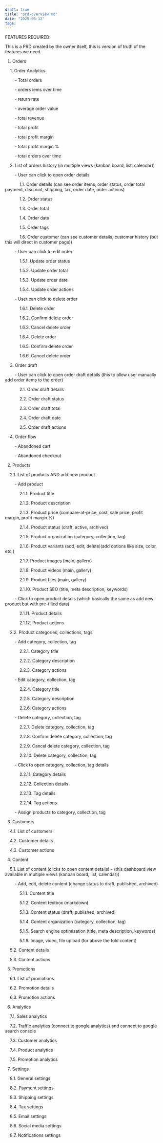 ```yaml
---
draft: true
title: "prd-overview.md"
date: "2025-03-12"
tags: 
---
```

FEATURES REQUIRED:

  

This is a PRD created by the owner itself, this is version of truth of the features we need.

  

1. Orders

    1. Order Analytics

        - Total orders

        - orders iems over time

        - return rate

        - average order value

        - total revenue

        - total profit

        - total profit margin

        - total profit margin %

        - total orders over time

    2. List of orders history (in multiple views (kanban board, list, calendar))

        - User can click to open order details

            1.1. Order details (can see order items, order status, order total payment, discount, shipping, tax, order date, order actions)  

            1.2. Order status

            1.3. Order total

            1.4. Order date

            1.5. Order tags

            1.6. Order customer (can see customer details, customer history (but this will direct in customer page))

        - User can click to edit order

            1.5.1. Update order status

            1.5.2. Update order total

            1.5.3. Update order date

            1.5.4. Update order actions

        - User can click to delete order

            1.6.1. Delete order

            1.6.2. Confirm delete order

            1.6.3. Cancel delete order

            1.6.4. Delete order

            1.6.5. Confirm delete order

            1.6.6. Cancel delete order

    3. Order draft

        - User can click to open order draft details (this to allow user manually add order items to the order)

            2.1. Order draft details

            2.2. Order draft status

            2.3. Order draft total

            2.4. Order draft date

            2.5. Order draft actions

    4. Order flow

        - Abandoned cart

        - Abandoned checkout

2. Products

    2.1. List of products AND add new product

        - Add product

            2.1.1. Product title

            2.1.2. Product description

            2.1.3. Product price (compare-at-price, cost, sale price, profit margin, profit margin %)

            2.1.4. Product status (draft, active, archived)

            2.1.5. Product organization (category, collection, tag)

            2.1.6. Product variants (add, edit, delete)(add options like size, color, etc.)

            2.1.7. Product images (main, gallery)

            2.1.8. Product videos (main, gallery)

            2.1.9. Product files (main, gallery)

            2.1.10. Product SEO (title, meta description, keywords)

        - Click to open product details (which basically the same as add new product but with pre-filled data)

            2.1.11. Product details

            2.1.12. Product actions

    2.2. Product categories, collections, tags

        - Add category, collection, tag

            2.2.1. Category title

            2.2.2. Category description

            2.2.3. Category actions

        - Edit category, collection, tag

            2.2.4. Category title

            2.2.5. Category description

            2.2.6. Category actions

        - Delete category, collection, tag

            2.2.7. Delete category, collection, tag

            2.2.8. Confirm delete category, collection, tag

            2.2.9. Cancel delete category, collection, tag

            2.2.10. Delete category, collection, tag

        - Click to open category, collection, tag details

            2.2.11. Category details

            2.2.12. Collection details

            2.2.13. Tag details

            2.2.14. Tag actions

        - Assign products to category, collection, tag

3. Customers

    4.1. List of customers

    4.2. Customer details

    4.3. Customer actions

4. Content

    5.1. List of content (clicks to open content details) - (this dashboard view available in multiple views (kanban board, list, calendar))

        - Add, edit, delete content (change status to draft, published, archived)

            5.1.1. Content title

            5.1.2. Content textbox (markdown)

            5.1.3. Content status (draft, published, archived)

            5.1.4. Content organization (category, collection, tag)

            5.1.5. Search engine optimization (title, meta description, keywords)

            5.1.6. Image, video, file upload (for above the fold content)

    5.2. Content details

    5.3. Content actions

5. Promotions

    6.1. List of promotions

    6.2. Promotion details

    6.3. Promotion actions

6. Analytics

    7.1. Sales analytics

    7.2. Traffic analytics (connect to google analytics) and connect to google search console

    7.3. Customer analytics

    7.4. Product analytics

    7.5. Promotion analytics

7. Settings

    8.1. General settings

    8.2. Payment settings

    8.3. Shipping settings

    8.4. Tax settings

    8.5. Email settings

    8.6. Social media settings

    8.7. Notifications settings